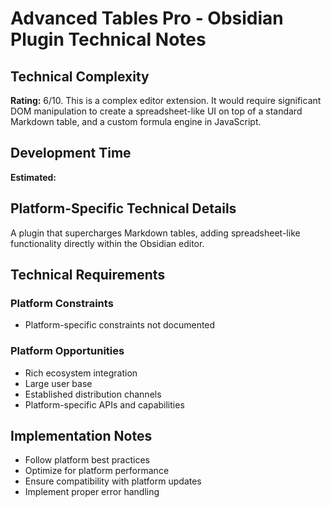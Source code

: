 # Advanced Tables Pro - Obsidian Plugin Technical Notes

## Technical Complexity
**Rating:** 6/10. This is a complex editor extension. It would require significant DOM manipulation to create a spreadsheet-like UI on top of a standard Markdown table, and a custom formula engine in JavaScript.

## Development Time
**Estimated:** 

## Platform-Specific Technical Details
A plugin that supercharges Markdown tables, adding spreadsheet-like functionality directly within the Obsidian editor.

## Technical Requirements

### Platform Constraints
- Platform-specific constraints not documented

### Platform Opportunities
- Rich ecosystem integration
- Large user base
- Established distribution channels
- Platform-specific APIs and capabilities

## Implementation Notes
- Follow platform best practices
- Optimize for platform performance
- Ensure compatibility with platform updates
- Implement proper error handling
